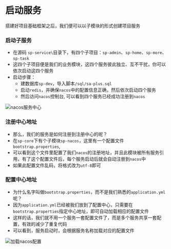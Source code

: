 # 启动服务

搭建好项目基础框架之后，我们便可以以子模块的形式创建项目服务


### 启动子服务
- 在源码 `sp-service\`目录下，有四个子项目：`sp-admin`、`sp-home`、`sp-more`、`sp-task`
- 这四个子项目便是我们的业务模块，这四个服务彼此独立、互不干扰，你可以依次启动这四个服务
- 启动步骤：
	- 建数据库`sp-dev`，导入脚本`/sql/sa-plus.sql`
	- 启动`redis`，并确保`nacos`中的配置信息正确，然后依次启动四个服务
	- 然后访问`nacos`控制台, 可以看到四个服务已经成功注册到`nacos`

![nacos服务中心](http://oss.dev33.cn/sp-cloud/nacos-service-list.png)


### 注册中心地址
- 那么，我们的服务是如何注册到注册中心的呢？
- 在`sp-core`下有个子模块`sp-nacos`，这里有一个配置文件`bootstrap.properties`, 
- 可以看到这个文件里配置了我们`nacos`的注册地址，并且此模块被所有服务引用，有了这个配置文件后，每个服务启动后就会自动注册到`nacos`中
- 如果此配置文件乱码，将格式改为`utf-8`即可


### 配置中心地址
- 为什么名字叫做`bootstrap.properties`，而不是我们熟悉的`application.yml`呢？
- 因为`application.yml`已经被我们放到了配置中心，只需要在`bootstrap.properties`指定中心地址，即可自动加载相应的配置文件 
- 这样的话，我们就不用一个服务一套配置文件了，而是多个服务共享一套配置，有效的减少了重复代码
- 可以看到，服务启动时，会根据服务名称加载对应的配置文件

![加载nacos配置](http://oss.dev33.cn/sp-cloud/load-nacos-config.png)




